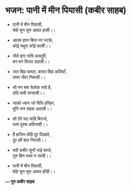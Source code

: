 # भजन: पानी में मीन पियासी (कबीर साहब)

- पानी में मीन पियासी,\
  मोहे सुन सुन आवत हासी।।

- आतम ज्ञान बिना नर भटके,\
  कोई मथुरा कोई काशी।।

- जैसे मृगा नाभि कस्तूरी,\
  बन बन फिरत उदासी।।

- जल बिछ कमल, कमल बिछ कलियाँ,\
  तापर भँवर निवासी।।

- सो मन बस त्रेलोक भयो है,\
  यति सती सन्यासी।।

- जाको ध्यान धरे विधि हरिहर,\
  मुनि जन सहस अठासी।।

- सो तेरे घट माहि बिराजे,\
  परम पुरुष अविनाशी।।

- हैं हाजिर तोहि दूर दिखावे,\
  दूर की बात निरासी।।

- कहैं कबीर सुनों भाई साधो,\
  गुरु बिन भरम न जासी।।

- पानी में मीन पियासी,\
  मोहे सुन सुन आवत हाँसी।।

**— गुरु कबीर साहब**
